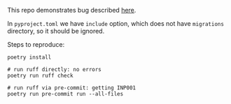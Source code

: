 This repo demonstrates bug described
[here](https://github.com/astral-sh/ruff-pre-commit/issues/54).

In `pyproject.toml` we have `include` option, which does not have `migrations`
directory, so it should be ignored.

Steps to reproduce:

```shell
poetry install

# run ruff directly: no errors
poetry run ruff check

# run ruff via pre-commit: getting INP001
poetry run pre-commit run --all-files
```
